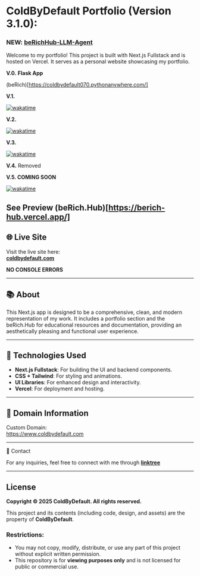 # ColdByDefault Portfolio (Version 3.1.0):
### NEW: [beRichHub-LLM-Agent](https://github.com/ColdByDefault/beRichHub-LLM-Agent)
Welcome to my portfolio! This project is built with Next.js Fullstack and is hosted on Vercel. It serves as a personal website showcasing my portfolio.

**V.0.** **Flask App**

(beRich)[https://coldbydefault070.pythonanywhere.com/]

**V.1.**

[![wakatime](https://wakatime.com/badge/user/c4621892-41e0-4c29-a8bc-05597d124f63/project/8021aafa-030b-41b9-9c31-71b1906659cd.svg)](https://wakatime.com/badge/user/c4621892-41e0-4c29-a8bc-05597d124f63/project/8021aafa-030b-41b9-9c31-71b1906659cd)

**V.2.**

[![wakatime](https://wakatime.com/badge/user/c4621892-41e0-4c29-a8bc-05597d124f63/project/79c9876c-acce-48e7-b661-264f4bf514a5.svg)](https://wakatime.com/badge/user/c4621892-41e0-4c29-a8bc-05597d124f63/project/79c9876c-acce-48e7-b661-264f4bf514a5)

**V.3.**

[![wakatime](https://wakatime.com/badge/user/c4621892-41e0-4c29-a8bc-05597d124f63/project/beb9337a-f033-4377-9e03-26f96c36a41a.svg)](https://wakatime.com/badge/user/c4621892-41e0-4c29-a8bc-05597d124f63/project/beb9337a-f033-4377-9e03-26f96c36a41a)


**V.4.** Removed

**V.5. COMING SOON**

[![wakatime](https://wakatime.com/badge/user/c4621892-41e0-4c29-a8bc-05597d124f63/project/54a8cd7c-b451-4676-8695-4e701a4bda69.svg)](https://wakatime.com/badge/user/c4621892-41e0-4c29-a8bc-05597d124f63/project/54a8cd7c-b451-4676-8695-4e701a4bda69)

**See Preview** (beRich.Hub)[https://berich-hub.vercel.app/]
---
## 🌐 Live Site

Visit the live site here:  
**[coldbydefault.com](https://www.coldbydefault.com)**

**NO CONSOLE ERRORS**

---

## 📚 About

This Next.js app is designed to be a comprehensive, clean, and modern representation of my work. It includes a portfolio section and the beRich.Hub for educational resources and documentation, providing an aesthetically pleasing and functional user experience.

---

## 🚀 Technologies Used

- **Next.js Fullstack**: For building the UI and backend components.
- **CSS + Tailwind**: For styling and animations.
- **UI Libraries**: For enhanced design and interactivity.
- **Vercel**: For deployment and hosting.

---

## 🔗 Domain Information

Custom Domain:  
https://www.coldbydefault.com

---

📧 Contact

For any inquiries, feel free to connect with me through **[linktree](https://linktr.ee/ColdByDefault)**

---

## License

**Copyright © 2025 ColdByDefault. All rights reserved.**

This project and its contents (including code, design, and assets) are the property of **ColdByDefault**.

### Restrictions:
- You may not copy, modify, distribute, or use any part of this project without explicit written permission.
- This repository is for **viewing purposes only** and is not licensed for public or commercial use.


